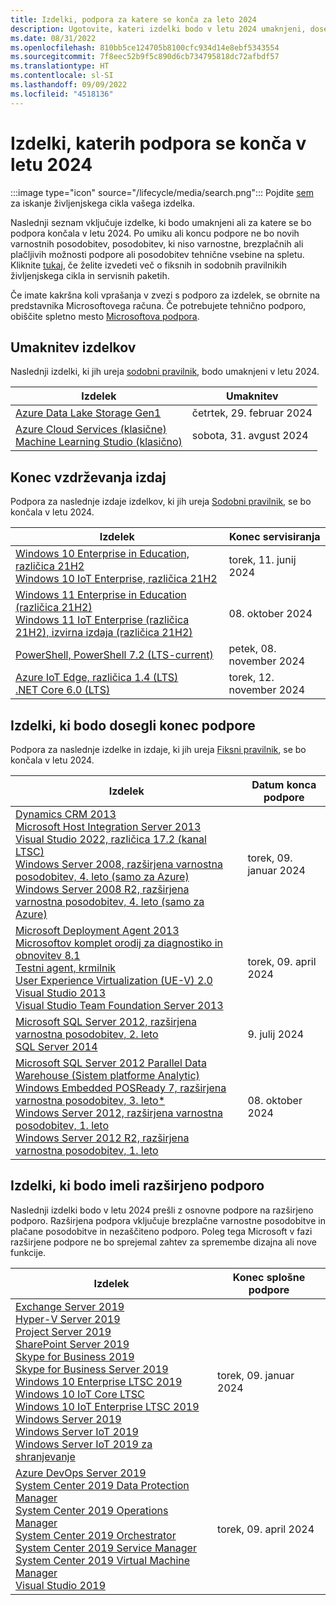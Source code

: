 ```yaml
---
title: Izdelki, podpora za katere se konča za leto 2024
description: Ugotovite, kateri izdelki bodo v letu 2024 umaknjeni, dosegli konec podpore ali prešli z osnovne podpore na razširjeno podporo.
ms.date: 08/31/2022
ms.openlocfilehash: 810bb5ce124705b8100cfc934d14e8ebf5343554
ms.sourcegitcommit: 7f8eec52b9f5c890d6cb734795818dc72afbdf57
ms.translationtype: HT
ms.contentlocale: sl-SI
ms.lasthandoff: 09/09/2022
ms.locfileid: "4518136"
---
```

# <a name="products-ending-support-in-2024"></a>Izdelki, katerih podpora se konča v letu 2024

:::image type="icon" source="/lifecycle/media/search.png":::
Pojdite [sem](/lifecycle/products/) za iskanje življenjskega cikla vašega izdelka.

Naslednji seznam vključuje izdelke, ki bodo umaknjeni ali za katere se bo podpora končala v letu 2024. Po umiku ali koncu podpore ne bo novih varnostnih posodobitev, posodobitev, ki niso varnostne, brezplačnih ali plačljivih možnosti podpore ali posodobitev tehnične vsebine na spletu. Kliknite [tukaj](/lifecycle/overview/product-end-of-support-overview), če želite izvedeti več o fiksnih in sodobnih pravilnikih življenjskega cikla in servisnih paketih.

Če imate kakršna koli vprašanja v zvezi s podporo za izdelek, se obrnite na predstavnika Microsoftovega računa. Če potrebujete tehnično podporo, obiščite spletno mesto [Microsoftova podpora](https://support.microsoft.com/contactus/?ws=support).

## <a name="product-retirements"></a>Umaknitev izdelkov

Naslednji izdelki, ki jih ureja [sodobni pravilnik](/lifecycle/policies/modern), bodo umaknjeni v letu 2024.

| Izdelek | Umaknitev |
| --- | --- |
| [Azure Data Lake Storage Gen1](/lifecycle/products/azure-data-lake-storage-gen1?branch=live)<br> | četrtek, 29. februar 2024 |
| [Azure Cloud Services (klasične)](/lifecycle/products/azure-cloud-services-classic?branch=live)<br>[Machine Learning Studio (klasično)](/lifecycle/products/machine-learning-studio-classic?branch=live)<br> | sobota, 31. avgust 2024 |


## <a name="release-end-of-servicing"></a>Konec vzdrževanja izdaj

Podpora za naslednje izdaje izdelkov, ki jih ureja [Sodobni pravilnik](/lifecycle/policies/modern), se bo končala v letu 2024.

| Izdelek | Konec servisiranja |
| --- | --- |
| [Windows 10 Enterprise in Education, različica 21H2](/lifecycle/products/windows-10-enterprise-and-education?branch=live)<br>[Windows 10 IoT Enterprise, različica 21H2](/lifecycle/products/windows-10-iot-enterprise?branch=live)<br> | torek, 11. junij 2024 |
| [Windows 11 Enterprise in Education (različica 21H2)](/lifecycle/products/windows-11-enterprise-and-education-version-21h2?branch=live)<br>[Windows 11 IoT Enterprise (različica 21H2), izvirna izdaja (različica 21H2)](/lifecycle/products/windows-11-iot-enterprise-version-21h2?branch=live)<br> | 08. oktober 2024 |
| [PowerShell, PowerShell 7.2 (LTS-current)](/lifecycle/products/powershell?branch=live)<br> | petek, 08. november 2024 |
| [Azure IoT Edge, različica 1.4 (LTS)](/lifecycle/products/azure-iot-edge?branch=live)<br>[.NET Core 6.0 (LTS)](/lifecycle/products/microsoft-net-and-net-core?branch=live)<br> | torek, 12. november 2024 |


## <a name="products-reaching-end-of-support"></a>Izdelki, ki bodo dosegli konec podpore

Podpora za naslednje izdelke in izdaje, ki jih ureja [Fiksni pravilnik](/lifecycle/policies/fixed), se bo končala v letu 2024.

| Izdelek | Datum konca podpore |
| --- | --- |
| [Dynamics CRM 2013](/lifecycle/products/dynamics-crm-2013?branch=live)<br>[Microsoft Host Integration Server 2013](/lifecycle/products/microsoft-host-integration-server-2013?branch=live)<br>[Visual Studio 2022, različica 17.2 (kanal LTSC)](/lifecycle/products/visual-studio-2022?branch=live)<br>[Windows Server 2008, razširjena varnostna posodobitev, 4. leto (samo za Azure)](/lifecycle/products/windows-server-2008?branch=live)<br>[Windows Server 2008 R2, razširjena varnostna posodobitev, 4. leto (samo za Azure)](/lifecycle/products/windows-server-2008-r2?branch=live)<br> | torek, 09. januar 2024 |
| [Microsoft Deployment Agent 2013](/lifecycle/products/microsoft-deployment-agent-2013?branch=live)<br>[Microsoftov komplet orodij za diagnostiko in obnovitev 8.1](/lifecycle/products/microsoft-diagnostics-and-recovery-toolset-81?branch=live)<br>[Testni agent, krmilnik](/lifecycle/products/test-agent-controller?branch=live)<br>[User Experience Virtualization (UE-V) 2.0](/lifecycle/products/user-experience-virtualization-uev-20?branch=live)<br>[Visual Studio 2013](/lifecycle/products/visual-studio-2013?branch=live)<br>[Visual Studio Team Foundation Server 2013](/lifecycle/products/visual-studio-team-foundation-server-2013?branch=live)<br> | torek, 09. april 2024 |
| [Microsoft SQL Server 2012, razširjena varnostna posodobitev, 2. leto](/lifecycle/products/microsoft-sql-server-2012?branch=live)<br>[SQL Server 2014](/lifecycle/products/sql-server-2014?branch=live)<br> | 9. julij 2024 |
| [Microsoft SQL Server 2012 Parallel Data Warehouse (Sistem platforme Analytic)](/lifecycle/products/microsoft-sql-server-2012-parallel-data-warehouse-analytics-platform-system?branch=live)<br>[Windows Embedded POSReady 7, razširjena varnostna posodobitev, 3. leto*](/lifecycle/products/windows-embedded-posready-7?branch=live)<br>[Windows Server 2012, razširjena varnostna posodobitev, 1. leto](/lifecycle/products/windows-server-2012?branch=live)<br>[Windows Server 2012 R2, razširjena varnostna posodobitev, 1. leto](/lifecycle/products/windows-server-2012-r2?branch=live)<br> | 08. oktober 2024 |


## <a name="products-moving-to-extended-support"></a>Izdelki, ki bodo imeli razširjeno podporo

Naslednji izdelki bodo v letu 2024 prešli z osnovne podpore na razširjeno podporo. Razširjena podpora vključuje brezplačne varnostne posodobitve in plačane posodobitve in nezaščiteno podporo. Poleg tega Microsoft v fazi razširjene podpore ne bo sprejemal zahtev za spremembe dizajna ali nove funkcije.

| Izdelek | Konec splošne podpore |
| --- | --- |
| [Exchange Server 2019](/lifecycle/products/exchange-server-2019?branch=live)<br>[Hyper-V Server 2019](/lifecycle/products/hyperv-server-2019?branch=live)<br>[Project Server 2019](/lifecycle/products/project-server-2019?branch=live)<br>[SharePoint Server 2019](/lifecycle/products/sharepoint-server-2019?branch=live)<br>[Skype for Business 2019](/lifecycle/products/skype-for-business-2019?branch=live)<br>[Skype for Business Server 2019](/lifecycle/products/skype-for-business-server-2019?branch=live)<br>[Windows 10 Enterprise LTSC 2019](/lifecycle/products/windows-10-enterprise-ltsc-2019?branch=live)<br>[Windows 10 IoT Core LTSC](/lifecycle/products/windows-10-iot-core-ltsc?branch=live)<br>[Windows 10 IoT Enterprise LTSC 2019](/lifecycle/products/windows-10-iot-enterprise-ltsc-2019?branch=live)<br>[Windows Server 2019](/lifecycle/products/windows-server-2019?branch=live)<br>[Windows Server IoT 2019](/lifecycle/products/windows-server-iot-2019?branch=live)<br>[Windows Server IoT 2019 za shranjevanje](/lifecycle/products/windows-server-iot-2019-for-storage?branch=live)<br> | torek, 09. januar 2024 |
| [Azure DevOps Server 2019](/lifecycle/products/azure-devops-server-2019?branch=live)<br>[System Center 2019 Data Protection Manager](/lifecycle/products/system-center-2019-data-protection-manager?branch=live)<br>[System Center 2019 Operations Manager](/lifecycle/products/system-center-2019-operations-manager?branch=live)<br>[System Center 2019 Orchestrator](/lifecycle/products/system-center-2019-orchestrator?branch=live)<br>[System Center 2019 Service Manager](/lifecycle/products/system-center-2019-service-manager?branch=live)<br>[System Center 2019 Virtual Machine Manager](/lifecycle/products/system-center-2019-virtual-machine-manager?branch=live)<br>[Visual Studio 2019](/lifecycle/products/visual-studio-2019?branch=live)<br> | torek, 09. april 2024 |
